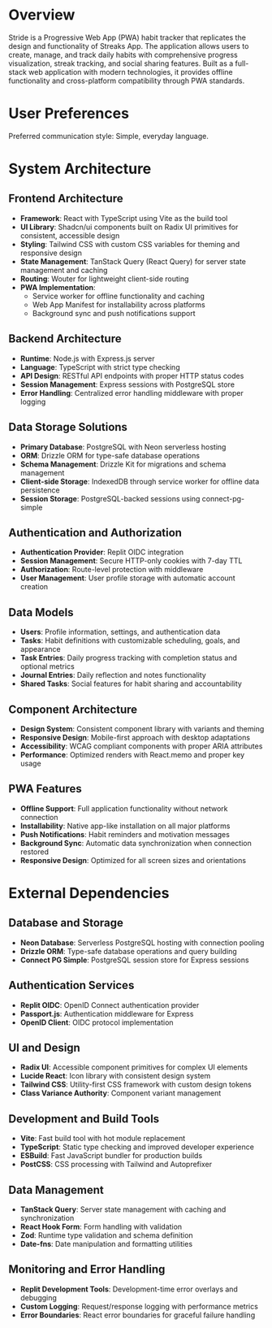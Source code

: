 # Overview

Stride is a Progressive Web App (PWA) habit tracker that replicates the design and functionality of Streaks App. The application allows users to create, manage, and track daily habits with comprehensive progress visualization, streak tracking, and social sharing features. Built as a full-stack web application with modern technologies, it provides offline functionality and cross-platform compatibility through PWA standards.

# User Preferences

Preferred communication style: Simple, everyday language.

# System Architecture

## Frontend Architecture
- **Framework**: React with TypeScript using Vite as the build tool
- **UI Library**: Shadcn/ui components built on Radix UI primitives for consistent, accessible design
- **Styling**: Tailwind CSS with custom CSS variables for theming and responsive design
- **State Management**: TanStack Query (React Query) for server state management and caching
- **Routing**: Wouter for lightweight client-side routing
- **PWA Implementation**: 
  - Service worker for offline functionality and caching
  - Web App Manifest for installability across platforms
  - Background sync and push notifications support

## Backend Architecture
- **Runtime**: Node.js with Express.js server
- **Language**: TypeScript with strict type checking
- **API Design**: RESTful API endpoints with proper HTTP status codes
- **Session Management**: Express sessions with PostgreSQL store
- **Error Handling**: Centralized error handling middleware with proper logging

## Data Storage Solutions
- **Primary Database**: PostgreSQL with Neon serverless hosting
- **ORM**: Drizzle ORM for type-safe database operations
- **Schema Management**: Drizzle Kit for migrations and schema management
- **Client-side Storage**: IndexedDB through service worker for offline data persistence
- **Session Storage**: PostgreSQL-backed sessions using connect-pg-simple

## Authentication and Authorization
- **Authentication Provider**: Replit OIDC integration
- **Session Management**: Secure HTTP-only cookies with 7-day TTL
- **Authorization**: Route-level protection with middleware
- **User Management**: User profile storage with automatic account creation

## Data Models
- **Users**: Profile information, settings, and authentication data
- **Tasks**: Habit definitions with customizable scheduling, goals, and appearance
- **Task Entries**: Daily progress tracking with completion status and optional metrics
- **Journal Entries**: Daily reflection and notes functionality
- **Shared Tasks**: Social features for habit sharing and accountability

## Component Architecture
- **Design System**: Consistent component library with variants and theming
- **Responsive Design**: Mobile-first approach with desktop adaptations
- **Accessibility**: WCAG compliant components with proper ARIA attributes
- **Performance**: Optimized renders with React.memo and proper key usage

## PWA Features
- **Offline Support**: Full application functionality without network connection
- **Installability**: Native app-like installation on all major platforms
- **Push Notifications**: Habit reminders and motivation messages
- **Background Sync**: Automatic data synchronization when connection restored
- **Responsive Design**: Optimized for all screen sizes and orientations

# External Dependencies

## Database and Storage
- **Neon Database**: Serverless PostgreSQL hosting with connection pooling
- **Drizzle ORM**: Type-safe database operations and query building
- **Connect PG Simple**: PostgreSQL session store for Express sessions

## Authentication Services
- **Replit OIDC**: OpenID Connect authentication provider
- **Passport.js**: Authentication middleware for Express
- **OpenID Client**: OIDC protocol implementation

## UI and Design
- **Radix UI**: Accessible component primitives for complex UI elements
- **Lucide React**: Icon library with consistent design system
- **Tailwind CSS**: Utility-first CSS framework with custom design tokens
- **Class Variance Authority**: Component variant management

## Development and Build Tools
- **Vite**: Fast build tool with hot module replacement
- **TypeScript**: Static type checking and improved developer experience
- **ESBuild**: Fast JavaScript bundler for production builds
- **PostCSS**: CSS processing with Tailwind and Autoprefixer

## Data Management
- **TanStack Query**: Server state management with caching and synchronization
- **React Hook Form**: Form handling with validation
- **Zod**: Runtime type validation and schema definition
- **Date-fns**: Date manipulation and formatting utilities

## Monitoring and Error Handling
- **Replit Development Tools**: Development-time error overlays and debugging
- **Custom Logging**: Request/response logging with performance metrics
- **Error Boundaries**: React error boundaries for graceful failure handling